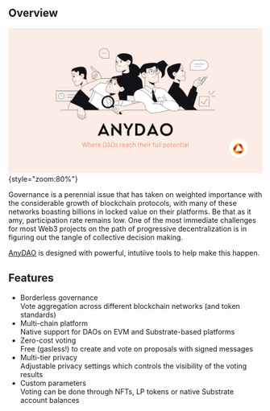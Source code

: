## Overview 

![](../assets/anydao-image.png){style="zoom:80%"}

Governance is a perennial issue that has taken on weighted importance with the considerable growth of blockchain protocols, with many of these networks boasting billions in locked value on their platforms. Be that as it amy, participation rate remains low. One of the most immediate challenges for most Web3 projects on the path of progressive decentralization is in figuring out the tangle of collective decision making.

[AnyDAO](https://anydao.app) is designed with powerful, intutiive tools to help make this happen. 

## Features 

- Borderless governance
</br> Vote aggregation across different blockchain networks (and token standards)
- Multi-chain platform
</br> Native support for DAOs on EVM and Substrate-based platforms 
- Zero-cost voting
</br> Free (gasless!) to create and vote on proposals with signed messages
- Multi-tier privacy 
</br> Adjustable privacy settings which controls the visibility of the voting results
- Custom parameters
</br> Voting can be done through NFTs, LP tokens or native Substrate account balances
